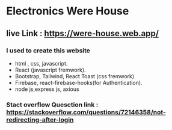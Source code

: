 # Electronics Were House

## live Link : https://were-house.web.app/
### I used to create this website

- html , css, javascript.
- React (javascript fremwork).
- Bootstrap, Tailwind, React Toast (css fremwork)
- Firebase, react-firebase-hooks(for Authentication).
- node js,express js, axious
### Stact overflow Quesction link : https://stackoverflow.com/questions/72146358/not-redirecting-after-login